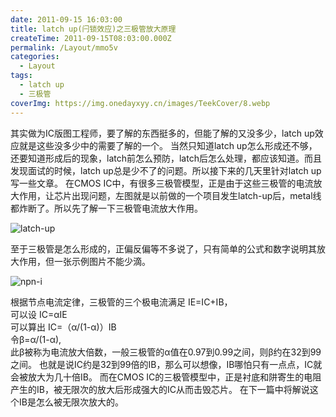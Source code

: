 ```yaml
---
date: 2011-09-15 16:03:00
title: latch up(闩锁效应)之三极管放大原理
createTime: 2011-09-15T08:03:00.000Z
permalink: /Layout/mmo5v
categories:
  - Layout
tags:
  - latch up
  - 三极管
coverImg: https://img.onedayxyy.cn/images/TeekCover/8.webp
---
```


其实做为IC版图工程师，要了解的东西挺多的，但能了解的又没多少，latch up效应就是这些没多少中的需要了解的一个。
当然只知道latch up怎么形成还不够，还要知道形成后的现象，latch前怎么预防，latch后怎么处理，都应该知道。而且发现面试的时候，latch up总是少不了的问题。所以接下来的几天里针对latch up写一些文章。
在CMOS IC中，有很多三极管模型，正是由于这些三极管的电流放大作用，让芯片出现问题，左图就是以前做的一个项目发生latch-up后，metal线都炸断了。所以先了解一下三极管电流放大作用。 

![latch-up](/public/latch-up_AA1/latch-up.jpg) 

至于三极管是怎么形成的，正偏反偏等不多说了，只有简单的公式和数字说明其放大作用，但一张示例图片不能少滴。 

![npn-i](/public/latch-up_AA1/npn-i.jpg) 

根据节点电流定律，三极管的三个极电流满足 
IE=IC+IB，   
可以设 IC=αIE   
可以算出 IC=（α/(1-α)）IB   
令β=α/(1-α),   
此β被称为电流放大倍数，一般三极管的α值在0.97到0.99之间，则β约在32到99之间。
也就是说IC约是32到99倍的IB，那么可以想像，IB哪怕只有一点点，IC就会被放大为几十倍IB。 
而在CMOS IC的三极管模型中，正是衬底和阱寄生的电阻产生的IB，被无限次的放大后形成强大的IC从而击毁芯片。 在下一篇中将解说这个IB是怎么被无限次放大的。
